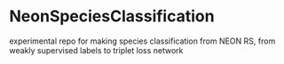 # NeonSpeciesClassification
experimental repo for making species classification from NEON RS, from weakly supervised labels to triplet loss network
